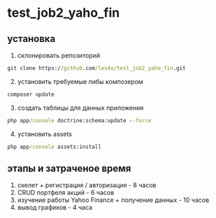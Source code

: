 test_job2_yaho_fin
==================

## установка ##

1. склонировать репозиторий
```cmd
git clone https://github.com/lex4x/test_job2_yaho_fin.git
```

2. установить требуемые либы композером
```cmd
composer update
```

3. создать таблицы для данных приложения
```cmd
php app/console doctrine:schema:update --force
```

4. установить assets
```cmd
php app/console assets:install
```

## этапы и затраченое время ##
1. скелет + регистрация / авторизация - 8 часов
2. CRUD портфеля акций - 6 часов
3. изучение работы Yahoo Finance + получение данных - 10 часов
4. вывод графиков - 4 часа